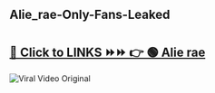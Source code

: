 
 ## Alie_rae-Only-Fans-Leaked

# <h2><a href="https://clipsfans.com/Alie_rae&ref=git">🔗 Click to LINKS ⏩⏩ 👉 🟢 Alie rae </a></h2>

<a href="https://clipsfans.com/Alie_rae&ref=git" rel="nofollow" data-target="animated-image.originalLink"><img src="https://i.ibb.co.com/xMMVF88/686577567.gif" alt="Viral Video Original" style="max-width: 100%; display: inline-block;" data-target="animated-image.originalImage"></a>
